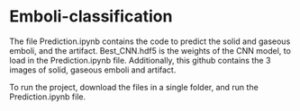 # Emboli-classification

The file Prediction.ipynb contains the code to predict the solid and gaseous emboli, and the artifact. Best_CNN.hdf5 is the weights of the CNN model, to load in the Prediction.ipynb file.
Additionally, this github contains the 3 images of solid, gaseous emboli and artifact.

To run the project, download the files in a single folder, and run the Prediction.ipynb file.

